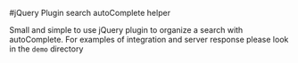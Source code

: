 #jQuery Plugin search autoComplete helper

Small and simple to use jQuery plugin to organize a search with autoComplete.
For examples of integration and server response please look in the `demo` directory   